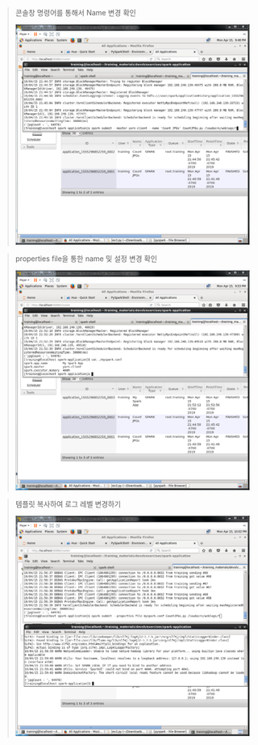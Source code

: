 > 콘솔창 명령어를 통해서 Name 변경 확인
> 
> ![사진](https://github.com/ep-code-box/bigdata_study/blob/master/0415_spark/ex5-1.PNG)

> properties file을 통한 name 및 설정 변경 확인
>
> ![사진](https://github.com/ep-code-box/bigdata_study/blob/master/0415_spark/ex5-2.PNG)

> 템플릿 복사하여 로그 레벨 변경하기
>
> ![사진](https://github.com/ep-code-box/bigdata_study/blob/master/0415_spark/ex5-3.PNG)
